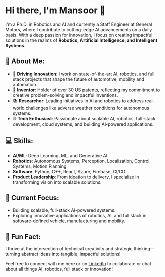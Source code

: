 # Hi there, I'm Mansoor 👋

I'm a Ph.D. in Robotics and AI and currently a Staff Engineer at General Motors, where I contribute to cutting-edge AI advancements on a daily basis. With a deep passion for innovation, I focus on creating impactful solutions in the realms of **Robotics, Artificial Intelligence, and Intelligent Systems**.

## 🌟 About Me:
- 🚗 **Driving Innovation**: I work on state-of-the-art AI, robotics, and full stack projects that shape the future of automotive, mobility and automation.
- 📜 **Inventor**: Holder of over 30 US patents, reflecting my commitment to creative problem-solving and impactful inventions.
- 📚 **Researcher**: Leading initiatives in AI and robotics to address real-world challenges like adverse weather conditions for autonomous systems.
- 🌐 **Tech Enthusiast**: Passionate about scalable AI, robotics, full-stack development, cloud systems, and building AI-powered applications.

## 💻 Skills:
- **AI/ML**: Deep Learning, ML, and Generative AI
- **Robotics**: Autonomous Systems, Perception, Localization, Control Systems, Motion Planning
- **Software**: Python, C++, React, Azure, Firebase, CI/CD
- **Product Leadership**: From ideation to delivery, I specialize in transforming vision into scalable solutions.

## 📌 Current Focus:
- Building scalable, full-stack AI-powered systems.
- Exploring innovative applications of robotics, AI, and full stack in software-defined vehicle, manufacturing and mobility.

## 🌱 Fun Fact:
I thrive at the intersection of technical creativity and strategic thinking—turning abstract ideas into tangible, impactful solutions!

Feel free to connect with me here or on [LinkedIn](https://www.linkedin.com/in/mansoor-alghooneh-ph-d-4955b478/) to collaborate or chat about all things AI, robotics, full stack or innovation!
